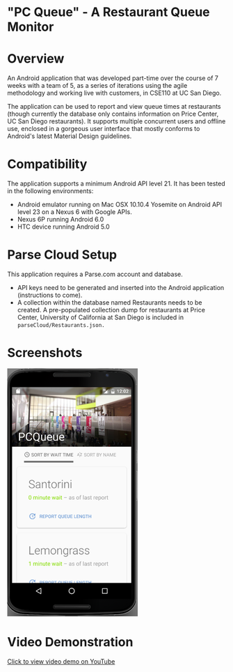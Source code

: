 "PC Queue" - A Restaurant Queue Monitor
===============================

# Overview
An Android application that was developed part-time over the course of 7 weeks with a team of 5,
as a series of iterations using the agile methodology and working live with customers, in CSE110 at UC San Diego.

The application can be used to report and view queue times at restaurants (though currently the database only contains information on Price Center, UC San Diego restaurants). It supports multiple concurrent users and offline use, enclosed in a gorgeous user interface that mostly conforms to Android's latest Material Design guidelines.

# Compatibility
The application supports a minimum Android API level 21. It has been tested in the following environments:
- Android emulator running on Mac OSX 10.10.4 Yosemite on Android API level 23 on a Nexus 6 with Google APIs.
- Nexus 6P running Android 6.0 
- HTC device running Android 5.0

# Parse Cloud Setup
This application requires a Parse.com account and database.
- API keys need to be generated and inserted into the Android application (instructions to come).
- A collection within the database named Restaurants needs to be created. A pre-populated collection dump for restaurants at Price Center, University of California at San Diego is included in `parseCloud/Restaurants.json.`


# Screenshots
<img src="screen.png" alt="Screenshot" width="300px">

# Video Demonstration
[Click to view video demo on YouTube](https://www.youtube.com/watch?v=mUBFcjbh5ds&feature=youtu.be)
